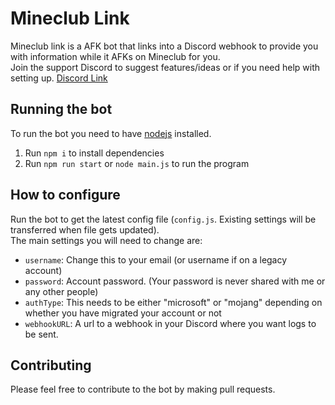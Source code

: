 # Mineclub Link
Mineclub link is a AFK bot that links into a Discord webhook to provide you with information while it AFKs on Mineclub for you.  
Join the support Discord to suggest features/ideas or if you need help with setting up. [Discord Link](mysterybots.com/discord)

## Running the bot
To run the bot you need to have [nodejs](https://nodejs.org) installed. 
1. Run `npm i` to install dependencies
2. Run `npm run start` or `node main.js` to run the program

## How to configure
Run the bot to get the latest config file (`config.js`. Existing settings will be transferred when file gets updated).  
The main settings you will need to change are:
- `username`: Change this to your email (or username if on a legacy account)
- `password`: Account password. (Your password is never shared with me or any other people)
- `authType`: This needs to be either "microsoft" or "mojang" depending on whether you have migrated your account or not
- `webhookURL`: A url to a webhook in your Discord where you want logs to be sent. 


## Contributing
Please feel free to contribute to the bot by making pull requests.